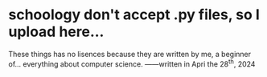 # schoology don't accept .py files, so I upload here...
These things has no lisences because they are written by me, a beginner of... everything about computer science.
——written  in Apri the 28<sup>th</sup>, 2024
